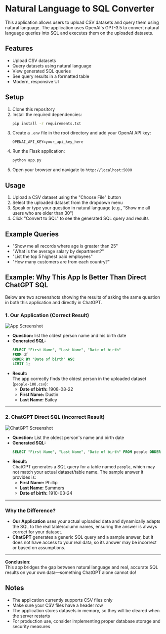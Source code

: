 # Natural Language to SQL Converter

This application allows users to upload CSV datasets and query them using natural language. The application uses OpenAI's GPT-3.5 to convert natural language queries into SQL and executes them on the uploaded datasets.

## Features

- Upload CSV datasets
- Query datasets using natural language
- View generated SQL queries
- See query results in a formatted table
- Modern, responsive UI

## Setup

1. Clone this repository
2. Install the required dependencies:
   ```bash
   pip install -r requirements.txt
   ```
3. Create a `.env` file in the root directory and add your OpenAI API key:
   ```
   OPENAI_API_KEY=your_api_key_here
   ```
4. Run the Flask application:
   ```bash
   python app.py
   ```
5. Open your browser and navigate to `http://localhost:5000`

## Usage

1. Upload a CSV dataset using the "Choose File" button
2. Select the uploaded dataset from the dropdown menu
3. Speak or type your question in natural language (e.g., "Show me all users who are older than 30")
4. Click "Convert to SQL" to see the generated SQL query and results

## Example Queries

- "Show me all records where age is greater than 25"
- "What is the average salary by department?"
- "List the top 5 highest paid employees"
- "How many customers are from each country?"

## Example: Why This App Is Better Than Direct ChatGPT SQL

Below are two screenshots showing the results of asking the same question in both this application and directly in ChatGPT.

### 1. Our Application (Correct Result)

![App Screenshot](screenshot-app.png)

- **Question:** list the oldest person name and his birth date
- **Generated SQL:**  
  ```sql
  SELECT "First Name", "Last Name", "Date of birth"
  FROM df
  ORDER BY "Date of birth" ASC
  LIMIT 1;
  ```
- **Result:**  
  The app correctly finds the oldest person in the uploaded dataset (`people-100.csv`):  
  - **Date of birth:** 1908-08-22  
  - **First Name:** Dustin  
  - **Last Name:** Bailey

---

### 2. ChatGPT Direct SQL (Incorrect Result)

![ChatGPT Screenshot](screenshot-chatgpt.png)

- **Question:** List the oldest person's name and birth date
- **Generated SQL:**  
  ```sql
  SELECT "First Name", "Last Name", "Date of birth" FROM people ORDER BY "Date of birth" ASC LIMIT 1;
  ```
- **Result:**  
  ChatGPT generates a SQL query for a table named `people`, which may not match your actual dataset/table name. The sample answer it provides is:
  - **First Name:** Phillip  
  - **Last Name:** Summers  
  - **Date of birth:** 1910-03-24

---

### **Why the Difference?**

- **Our Application** uses your actual uploaded data and dynamically adapts the SQL to the real table/column names, ensuring the answer is always correct for your dataset.
- **ChatGPT** generates a generic SQL query and a sample answer, but it does not have access to your real data, so its answer may be incorrect or based on assumptions.

---

**Conclusion:**  
This app bridges the gap between natural language and real, accurate SQL results on your own data—something ChatGPT alone cannot do!

## Notes
- The application currently supports CSV files only
- Make sure your CSV files have a header row
- The application stores datasets in memory, so they will be cleared when the server restarts
- For production use, consider implementing proper database storage and security measures 
